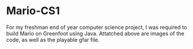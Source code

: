 # Mario-CS1

For my freshman end of year computer science project, I was required to build Mario on Greenfoot using Java.
Attatched above are images of the code, as well as the playable gfar file.
